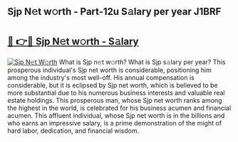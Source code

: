 ## Sjp N𝚎t w𝚘rth - Part-12u S𝚊lary per year J1BRF

# <h2><a href="http://gc0qrsc.nevu.top/?p=Sjp">🔗 👉🔴 Sjp N𝚎t w𝚘rth - S𝚊lary</a></h2>

[![Sjp N𝚎t W𝚘rth](https://i.imgur.com/Oavwk0R.jpeg)](http://gc0qrsc.nevu.top/?p=Sjp)
What is Sjp n𝚎t w𝚘rth? What is Sjp s𝚊lary per year?
This prosperous individual's Sjp net worth is considerable, positioning him among the industry's most well-off. His annual compensation is considerable, but it is eclipsed by Sjp net worth, which is believed to be more substantial due to his numerous business interests and valuable real estate holdings. This prosperous man, whose Sjp net worth ranks among the highest in the world, is celebrated for his business acumen and financial acumen. This affluent individual, whose Sjp net worth is in the billions and who earns an impressive salary, is a prime demonstration of the might of hard labor, dedication, and financial wisdom.
